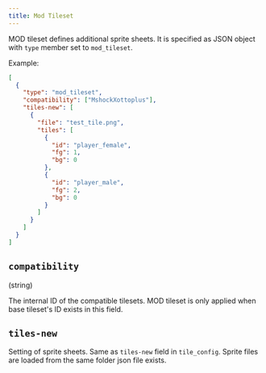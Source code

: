 ```yaml
---
title: Mod Tileset
---
```


MOD tileset defines additional sprite sheets. It is specified as JSON object with `type` member set
to `mod_tileset`.

Example:

```json
[
  {
    "type": "mod_tileset",
    "compatibility": ["MshockXottoplus"],
    "tiles-new": [
      {
        "file": "test_tile.png",
        "tiles": [
          {
            "id": "player_female",
            "fg": 1,
            "bg": 0
          },
          {
            "id": "player_male",
            "fg": 2,
            "bg": 0
          }
        ]
      }
    ]
  }
]
```

## `compatibility`

(string)

The internal ID of the compatible tilesets. MOD tileset is only applied when base tileset's ID
exists in this field.

## `tiles-new`

Setting of sprite sheets. Same as `tiles-new` field in `tile_config`. Sprite files are loaded from
the same folder json file exists.
